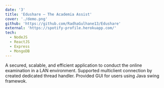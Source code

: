 ```yaml
---
date: '3'
title: 'Edushare – The Academia Assist'
cover: './demo.png'
github: 'https://github.com/RadhaGulhane13/Edushare'
external: 'https://spotify-profile.herokuapp.com/'
tech:
  - NodeJS
  - ReactJS
  - Express
  - MongoDB
---
```


A secured, scalable, and efficient application to conduct the online examination in a LAN environment. Supported multiclient connection by created dedicated thread handler. Provided GUI for users using Java swing framewok.
